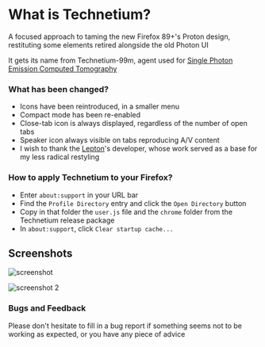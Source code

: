 # What is Technetium?
A focused approach to taming the new Firefox 89+'s Proton design, restituting some elements retired alongside the old Photon UI

It gets its name from Technetium-99m, agent used for [Single Photon Emission Computed Tomography](https://en.wikipedia.org/wiki/Single-photon_emission_computed_tomography)


### What has been changed?
- Icons have been reintroduced, in a smaller menu
- Compact mode has been re-enabled
- Close-tab icon is always displayed, regardless of the number of open tabs 
- Speaker icon always visible on tabs reproducing A/V content
- I wish to thank the [Lepton](https://github.com/black7375/Firefox-UI-Fix)'s developer, whose work served as a base for my less radical restyling


### How to apply Technetium to your Firefox?
-  Enter `about:support` in your URL bar
-  Find the `Profile Directory` entry and click the `Open Directory` button
-  Copy in that folder the `user.js` file and the `chrome` folder from the Technetium release package
-  In `about:support`, click `Clear startup cache...`

## Screenshots

![screenshot](https://user-images.githubusercontent.com/16632292/122074400-79444480-cdf9-11eb-8137-21b7991451c6.png)

![screenshot 2](https://user-images.githubusercontent.com/16632292/122074886-e3f58000-cdf9-11eb-8fd8-6c07b23ddac7.png)


### Bugs and Feedback
Please don't hesitate to fill in a bug report if something seems not to be working as expected, or you have any piece of advice
